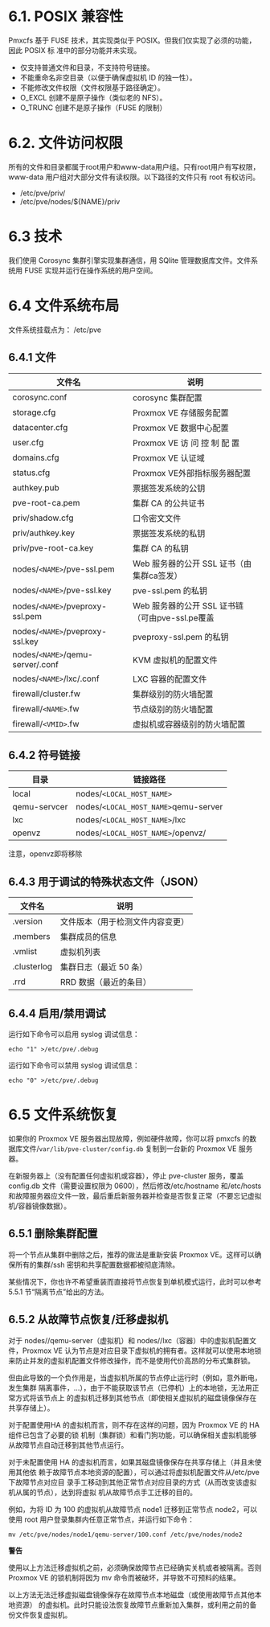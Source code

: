 # 6.1. POSIX 兼容性

Pmxcfs 基于 FUSE 技术，其实现类似于 POSIX。但我们仅实现了必须的功能，因此 POSIX 标
准中的部分功能并未实现。
- 仅支持普通文件和目录，不支持符号链接。
- 不能重命名非空目录（以便于确保虚拟机 ID 的独一性）。
- 不能修改文件权限（文件权限基于路径确定）。
- O_EXCL 创建不是原子操作（类似老的 NFS）。
- O_TRUNC 创建不是原子操作（FUSE 的限制）

# 6.2. 文件访问权限
所有的文件和目录都属于root用户和www-data用户组。只有root用户有写权限，www-data
用户组对大部分文件有读权限。以下路径的文件只有 root 有权访问。

- /etc/pve/priv/
- /etc/pve/nodes/${NAME}/priv

# 6.3 技术
我们使用 Corosync 集群引擎实现集群通信，用 SQlite 管理数据库文件。文件系统用 FUSE
实现并运行在操作系统的用户空间。

# 6.4 文件系统布局
文件系统挂载点为：
/etc/pve

## 6.4.1 文件
|文件名|说明|
|------|------|
|corosync.conf|corosync 集群配置|
|storage.cfg|Proxmox VE 存储服务配置|
|datacenter.cfg|Proxmox VE 数据中心配置|
|user.cfg|Proxmox VE 访 问 控 制 配 置|
|domains.cfg|Proxmox VE 认证域|
|status.cfg|Proxmox VE外部指标服务器配置|
|authkey.pub |票据签发系统的公钥|
|pve-root-ca.pem| 集群 CA 的公共证书|
|priv/shadow.cfg| 口令密文文件|
|priv/authkey.key| 票据签发系统的私钥|
|priv/pve-root-ca.key| 集群 CA 的私钥|
|nodes/`<NAME>`/pve-ssl.pem|Web 服务器的公开 SSL 证书（由集群ca签发）|
|nodes/`<NAME>`/pve-ssl.key|pve-ssl.pem 的私钥|
|nodes/`<NAME>`/pveproxy-ssl.pem|Web 服务器的公开 SSL 证书链（可由pve-ssl.pe覆盖|
|nodes/`<NAME>`/pveproxy-ssl.key|pveproxy-ssl.pem 的私钥|
|nodes/`<NAME>`/qemu-server/<VMID>.conf|KVM 虚拟机的配置文件|
|nodes/`<NAME>`/lxc/<VMID>.conf|LXC 容器的配置文件|
|firewall/cluster.fw |集群级别的防火墙配置|
|firewall/`<NAME>`.fw |节点级别的防火墙配置|
|firewall/`<VMID>`.fw |虚拟机或容器级别的防火墙配置|

## 6.4.2 符号链接

|目录|链接路径|
|------|------|
|local |nodes/`<LOCAL_HOST_NAME>`|
|qemu-servcer|nodes/`<LOCAL_HOST_NAME>`qemu-server |
|lxc |nodes/`<LOCAL_HOST_NAME>`/lxc|
|openvz|nodes/``<LOCAL_HOST_NAME>``/openvz/|

注意，openvz即将移除

## 6.4.3 用于调试的特殊状态文件（JSON）
|文件名|说明|
|----|----|
|.version |文件版本（用于检测文件内容变更）|
|.members |集群成员的信息|
|.vmlist |虚拟机列表|
|.clusterlog |集群日志（最近 50 条）|
|.rrd|RRD 数据（最近的条目）|

## 6.4.4 启用/禁用调试
运行如下命令可以启用 syslog 调试信息：
```
echo "1" >/etc/pve/.debug
```
运行如下命令可以禁用 syslog 调试信息：
```
echo "0" >/etc/pve/.debug
```
# 6.5 文件系统恢复
如果你的 Proxmox VE 服务器出现故障，例如硬件故障，你可以将 pmxcfs 的数据库文件/`var/lib/pve-cluster/config.db` 复制到一台新的 Proxmox VE 服务器。

在新服务器上（没有配置任何虚拟机或容器），停止 pve-cluster 服务，覆盖 config.db 文件（需要设置权限为 0600），然后修改/etc/hostname 和/etc/hosts 和故障服务器应文件一致，最后重启新服务器并检查是否恢复正常（不要忘记虚拟机/容器镜像数据）。

## 6.5.1 删除集群配置

将一个节点从集群中删除之后，推荐的做法是重新安装 Proxmox VE。这样可以确保所有的集群/ssh 密钥和共享配置数据都被彻底清除。

某些情况下，你也许不希望重装而直接将节点恢复到单机模式运行，此时可以参考 5.5.1 节“隔离节点”给出的方法。

## 6.5.2 从故障节点恢复/迁移虚拟机
对于 nodes/<NAME>/qemu-server（虚拟机）和 nodes/<NAME>/lxc（容器）中的虚拟机配置文件，Proxmox VE 认为<NAME>节点是对应目录下虚拟机的拥有者。这样就可以使用本地锁来防止并发的虚拟机配置文件修改操作，而不是使用代价高昂的分布式集群锁。


但由此导致的一个负作用是，当虚拟机所属的节点停止运行时（例如，意外断电，发生集群
隔离事件，…），由于不能获取该节点（已停机）上的本地锁，无法用正常方式将该节点上
的虚拟机迁移到其他节点（即使相关虚拟机的磁盘镜像保存在共享存储上）。

对于配置使用HA 的虚拟机而言，则不存在这样的问题，因为 Proxmox VE 的 HA 组件已包含了必要的锁
机制（集群锁）和看门狗功能，可以确保相关虚拟机能够从故障节点自动迁移到其他节点运行。


对于未配置使用 HA 的虚拟机而言，如果其磁盘镜像保存在共享存储上（并且未使用其他依
赖于故障节点本地资源的配置），可以通过将虚拟机配置文件从/etc/pve 下故障节点对应目
录手工移动到其他正常节点对应目录的方式（从而改变该虚拟机从属的节点），达到将虚拟
机从故障节点手工迁移的目的。


例如，为将 ID 为 100 的虚拟机从故障节点 node1 迁移到正常节点 node2，可以使用 root
用户登录集群内任意正常节点，并运行如下命令：

```
mv /etc/pve/nodes/node1/qemu-server/100.conf /etc/pve/nodes/node2
```

**警告**

使用以上方法迁移虚拟机之前，必须确保故障节点已经确实关机或者被隔离。否则 Proxmox
VE 的锁机制将因为 mv 命令而被破坏，并导致不可预料的结果。

以上方法无法迁移虚拟磁盘镜像保存在故障节点本地磁盘（或使用故障节点其他本地资源）
的虚拟机。此时只能设法恢复故障节点重新加入集群，或利用之前的备份文件恢复虚拟机。


